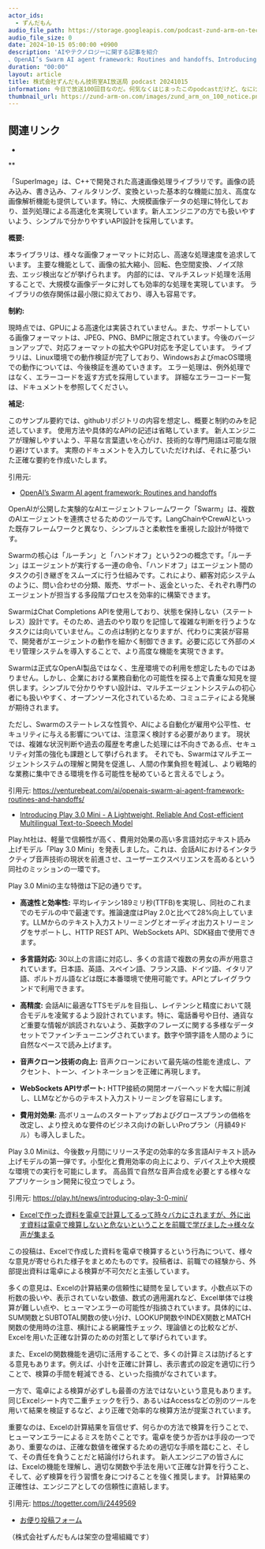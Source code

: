 ```yaml
---
actor_ids:
  - ずんだもん
audio_file_path: https://storage.googleapis.com/podcast-zund-arm-on-tech/audio/株式会社ずんだもん技術室AI放送局_podcast_20241015.mp3
audio_file_size: 0
date: 2024-10-15 05:00:00 +0900
description: 'AIやテクノロジーに関する記事を紹介  
、OpenAI’s Swarm AI agent framework: Routines and handoffs、Introducing Play 3.0 Mini - A Lightweight, Reliable And Cost-efficient Multilingual Text-to-Speech Model、Excelで作った資料を電卓で計算してるって時々バカにされますが、外に出す資料は電卓で検算しないと危ないということを前職で学びました→様々な声が集まる'
duration: "00:00"
layout: article
title: 株式会社ずんだもん技術室AI放送局 podcast 20241015
information: 今日で放送100回目なのだ。何気なくはじまったこのpodcastだけど、なにげに続いてびっくりなのだ。これからも技術トレンドをお届けしていくのでよろしくなのだ。次の節目は250回で開局約1年。その次は500回、1000回…って1000回もやってるのかな。
thumbnail_url: https://zund-arm-on.com/images/zund_arm_on_100_notice.png
---
```


## 関連リンク


- []()  

**

「SuperImage」は、C++で開発された高速画像処理ライブラリです。画像の読み込み、書き込み、フィルタリング、変換といった基本的な機能に加え、高度な画像解析機能も提供しています。特に、大規模画像データの処理に特化しており、並列処理による高速化を実現しています。新人エンジニアの方でも扱いやすいよう、シンプルで分かりやすいAPI設計を採用しています。

**概要:**

本ライブラリは、様々な画像フォーマットに対応し、高速な処理速度を追求しています。  主要な機能として、画像の拡大縮小、回転、色空間変換、ノイズ除去、エッジ検出などが挙げられます。  内部的には、マルチスレッド処理を活用することで、大規模な画像データに対しても効率的な処理を実現しています。  ライブラリの依存関係は最小限に抑えており、導入も容易です。

**制約:**

現時点では、GPUによる高速化は実装されていません。また、サポートしている画像フォーマットは、JPEG、PNG、BMPに限定されています。今後のバージョンアップで、対応フォーマットの拡大やGPU対応を予定しています。  ライブラリは、Linux環境での動作検証が完了しており、WindowsおよびmacOS環境での動作については、今後検証を進めていきます。  エラー処理は、例外処理ではなく、エラーコードを返す方式を採用しています。  詳細なエラーコード一覧は、ドキュメントを参照してください。


**補足:**

このサンプル要約では、githubリポジトリの内容を想定し、概要と制約のみを記述しています。  使用方法や具体的なAPIの記述は省略しています。 新人エンジニアが理解しやすいよう、平易な言葉遣いを心がけ、技術的な専門用語は可能な限り避けています。  実際のドキュメントを入力していただければ、それに基づいた正確な要約を作成いたします。


引用元: 


- [OpenAI’s Swarm AI agent framework: Routines and handoffs](https://venturebeat.com/ai/openais-swarm-ai-agent-framework-routines-and-handoffs/)  



OpenAIが公開した実験的なAIエージェントフレームワーク「Swarm」は、複数のAIエージェントを連携させるためのツールです。LangChainやCrewAIといった既存フレームワークと異なり、シンプルさと柔軟性を重視した設計が特徴です。

Swarmの核心は「ルーチン」と「ハンドオフ」という2つの概念です。「ルーチン」はエージェントが実行する一連の命令、「ハンドオフ」はエージェント間のタスクの引き継ぎをスムーズに行う仕組みです。これにより、顧客対応システムのように、問い合わせの分類、販売、サポート、返金といった、それぞれ専門のエージェントが担当する多段階プロセスを効率的に構築できます。

SwarmはChat Completions APIを使用しており、状態を保持しない（ステートレス）設計です。そのため、過去のやり取りを記憶して複雑な判断を行うようなタスクには向いていません。この点は制約となりますが、代わりに実装が容易で、開発者がエージェントの動作を細かく制御できます。必要に応じて外部のメモリ管理システムを導入することで、より高度な機能を実現できます。

Swarmは正式なOpenAI製品ではなく、生産環境での利用を想定したものではありません。しかし、企業における業務自動化の可能性を探る上で貴重な知見を提供します。シンプルで分かりやすい設計は、マルチエージェントシステムの初心者にも扱いやすく、オープンソース化されているため、コミュニティによる発展が期待されます。

ただし、Swarmのステートレスな性質や、AIによる自動化が雇用や公平性、セキュリティに与える影響については、注意深く検討する必要があります。  現状では、複雑な状況判断や過去の履歴を考慮した処理には不向きである点、セキュリティ対策の強化も課題として挙げられます。  それでも、Swarmはマルチエージェントシステムの理解と開発を促進し、人間の作業負担を軽減し、より戦略的な業務に集中できる環境を作る可能性を秘めていると言えるでしょう。


引用元: https://venturebeat.com/ai/openais-swarm-ai-agent-framework-routines-and-handoffs/


- [Introducing Play 3.0 Mini - A Lightweight, Reliable And Cost-efficient Multilingual Text-to-Speech Model](https://play.ht/news/introducing-play-3-0-mini/)  



Play.ht社は、軽量で信頼性が高く、費用対効果の高い多言語対応テキスト読み上げモデル「Play 3.0 Mini」を発表しました。これは、会話AIにおけるインタラクティブ音声技術の現状を前進させ、ユーザーエクスペリエンスを高めるという同社のミッションの一環です。

Play 3.0 Miniの主な特徴は下記の通りです。

* **高速性と効率性:**  平均レイテンシ189ミリ秒(TTFB)を実現し、同社のこれまでのモデルの中で最速です。推論速度はPlay 2.0と比べて28%向上しています。LLMからのテキスト入力ストリーミングとオーディオ出力ストリーミングをサポートし、HTTP REST API、WebSockets API、SDK経由で使用できます。

* **多言語対応:** 30以上の言語に対応し、多くの言語で複数の男女の声が用意されています。日本語、英語、スペイン語、フランス語、ドイツ語、イタリア語、ポルトガル語などは既に本番環境で使用可能です。APIとプレイグラウンドで利用できます。

* **高精度:** 会話AIに最適なTTSモデルを目指し、レイテンシと精度において競合モデルを凌駕するよう設計されています。特に、電話番号や日付、通貨など重要な情報が誤読されないよう、英数字のフレーズに関する多様なデータセットでファインチューニングされています。数字や頭字語を人間のように自然なペースで読み上げます。

* **音声クローン技術の向上:** 音声クローンにおいて最先端の性能を達成し、アクセント、トーン、イントネーションを正確に再現します。

* **WebSockets APIサポート:**  HTTP接続の開閉オーバーヘッドを大幅に削減し、LLMなどからのテキスト入力ストリーミングを容易にします。

* **費用対効果:** 高ボリュームのスタートアップおよびグロースプランの価格を改定し、より控えめな要件のビジネス向けの新しいProプラン（月額49ドル）も導入しました。


Play 3.0 Miniは、今後数ヶ月間にリリース予定の効率的な多言語AIテキスト読み上げモデルの第一弾です。小型化と費用効率の向上により、デバイス上や大規模な環境での実行を可能にします。  高品質で自然な音声合成を必要とする様々なアプリケーション開発に役立つでしょう。


引用元: https://play.ht/news/introducing-play-3-0-mini/


- [Excelで作った資料を電卓で計算してるって時々バカにされますが、外に出す資料は電卓で検算しないと危ないということを前職で学びました→様々な声が集まる](https://togetter.com/li/2449569)  



この投稿は、Excelで作成した資料を電卓で検算するという行為について、様々な意見が寄せられた様子をまとめたものです。投稿者は、前職での経験から、外部提出資料は電卓による検算が不可欠だと主張しています。

多くの意見は、Excelの計算結果の信頼性に疑問を呈しています。小数点以下の桁数の扱いや、表示されていない数値、数式の適用漏れなど、Excel単体では検算が難しい点や、ヒューマンエラーの可能性が指摘されています。具体的には、SUM関数とSUBTOTAL関数の使い分け、LOOKUP関数やINDEX関数とMATCH関数の使用時の注意、横計による網羅性チェック、理論値との比較などが、Excelを用いた正確な計算のための対策として挙げられています。

また、Excelの関数機能を適切に活用することで、多くの計算ミスは防げるとする意見もあります。例えば、小計を正確に計算し、表示書式の設定を適切に行うことで、検算の手間を軽減できる、といった指摘がなされています。

一方で、電卓による検算が必ずしも最善の方法ではないという意見もあります。同じExcelシート内で二重チェックを行う、あるいはAccessなどの別のツールを用いて結果を検証するなど、より正確で効率的な検算方法が提案されています。

重要なのは、Excelの計算結果を盲信せず、何らかの方法で検算を行うことで、ヒューマンエラーによるミスを防ぐことです。電卓を使うか否かは手段の一つであり、重要なのは、正確な数値を確保するための適切な手順を踏むこと、そして、その責任を負うことだと結論付けられます。 新人エンジニアの皆さんには、Excelの機能を理解し、適切な関数や手法を用いて正確な計算を行うこと、そして、必ず検算を行う習慣を身につけることを強く推奨します。  計算結果の正確性は、エンジニアとしての信頼性に直結します。


引用元: https://togetter.com/li/2449569



- [お便り投稿フォーム](https://forms.gle/ffg4JTfqdiqK62qf9)

（株式会社ずんだもんは架空の登場組織です）
